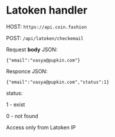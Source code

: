 # Latoken handler

HOST: ```https://api.coin.fashion```

POST: ```/api/latoken/checkemail```

Request **body** JSON: 

```
{"email":"vasya@pupkin.com"}
```

Responce JSON:
```
{"email":"vasya@pupkin.com","status":1}
```

status:

1 - exist

0 - not found

Access only from Latoken IP